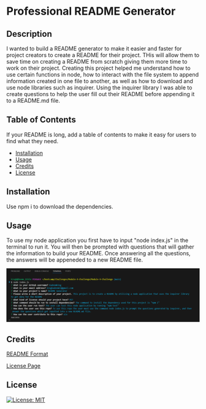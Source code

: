 # Professional README Generator

## Description

I wanted to build a README generator to make it easier and faster for project creators to create a README for their project. THis will allow them to save time on creating a README from scratch giving them more time to work on their project. Creating this project helped me understand how to use certain functions in node, how to interact with the file system to append information created in one file to another, as well as how to download and use node libraries such as inquirer. Using the inquirer library I was able to create questions to help the user fill out their README before appending it to a README.md file.


## Table of Contents

If your README is long, add a table of contents to make it easy for users to find what they need.

- [Installation](#installation)
- [Usage](#usage)
- [Credits](#credits)
- [License](#license)

## Installation

Use npm i to download the dependencies.

## Usage

To use my node application you first have to input "node index.js" in the terminal to run it. You will then be prompted with questions that will gather the information to build your README. Once answering all the questions, the answers will be appeneded to a new README file.


![Photo of application usage](./photos/screenshot9.png)


## Credits

<a href="https://coding-boot-camp.github.io/full-stack/github/professional-readme-guide">README Format</a> 

<a href="https://gist.github.com/lukas-h/2a5d00690736b4c3a7ba">License Page</a> 

## License

[![License: MIT](https://img.shields.io/badge/License-MIT-yellow.svg)](https://opensource.org/licenses/MIT)